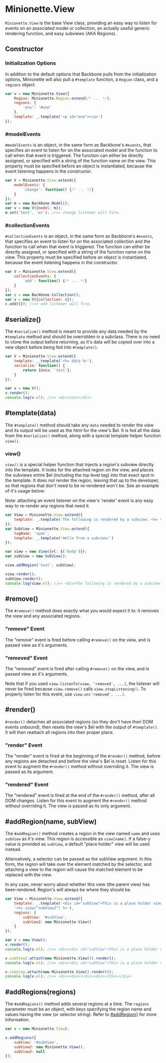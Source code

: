 Minionette.View
===============

`Minionette.View` is the base View class, providing an easy way to
listen for events on an associated model or collection, an actually
useful generic rendering function, and easy subviews (AKA Regions).

## Constructor

### Initialization Options

In addition to the default options that Backbone pulls from the
initialization options, Minionette will also pull a `#template`
function, a `Region` class, and a `regions` object.

```javascript
var v = new Minionette.View({
    Region: Minionette.Region.extend(/* ... */),
    regions: {
        'one': '#one'
    },
    template: _.template('<p id="one"></p>')
});
```

### #modelEvents

`#modelEvents` is an object, in the same form as Backbone's `#events`,
that specifies an event to listen for on the associated model and the
function to call when that event is triggered. The function can either
be directly assigned, or specified with a string of the function name on
the view. This property must be specified before an object is
instantiated, because the event listening happens in the constructor.

```javascript
var V = Minionette.View.extend({
    modelEvents: {
        'change': function() {/* ... */}
    }
});
var m = new Backbone.Model();
var v = new V({model: m});
m.set('test', 'er'); //=> change listener will fire.
```

### #collectionEvents

`#collectionEvents` is an object, in the same form as Backbone's
`#events`, that specifies an event to listen for on the associated
collection and the function to call when that event is triggered. The
function can either be directly assigned, or specified with a string of
the function name on the view. This property must be specified before an
object is instantiated, because the event listening happens in the
constructor.

```javascript
var V = Minionette.View.extend({
    collectionEvents: {
        'add': function() {/* ... */}
    }
});
var c = new Backbone.Collection();
var v = new V({collection: c});
c.add({}); //=> add listener will fire.
```


## #serialize()

The `#serialize()` method is meant to provide any data needed by the
`#template` method and should be overridden in a subclass. There is no
need to clone the output before returning, as it's data will be copied
over into a new object before being fed into `#template()`.

```javascript
var V = Minionette.View.extend({
    template: _.template('<%= data %>'),
    serialize: function() {
        return {data: 'test'};
    }
});

var v = new V();
v.render();
console.log(v.el); //=> <div>test</div>
```


## #template(data)

The `#template()` method should take any `data` needed to render the
view and its output will be used as the html for the view's $el. It is
fed all the data from the `#serialize()` method, along with a special
template helper function `view()`.

### view()

`view()` is a special helper function that injects a region's subview
directly into the template. It looks for the attached region on the view,
and places the subviews entire $el (including the top level tag) into
that exact spot in the template. It does _not_ render the region,
leaving that up to the developer, so that regions that don't need to be
re-rendered won't be. See an example of it's usage below:

Note: attaching an event listener on the view's 'render' event is any
easy way to re-render any regions that need it.

```javascript
var View = Minionette.View.extend({
    template: _.template('The following is rendered by a subview: <%= view("text") %>')
});
var SubView = Minionette.View.extend({
    tagName: 'span',
    template: _.template('Hello from a subview!')
});

var view = new View({el: $('body')});
var subView = new SubView();

view.addRegion('text', subView);

view.render();
subView.render();
console.log(view.el); //=> <div>The following is rendered by a subview:<span>Hello from a subview!</span></div>
```


## #remove()

The `#remove()` method does exactly what you would expect it to: it
removes the view and any associated regions.

### "remove" Event

The "remove" event is fired before calling `#remove()` on the view,
and is passed view as it's arguments.

### "removed" Event

The "removed" event is fired after calling `#remove()` on the view,
and is passed view as it's arguments.

Note that if you used `view.listenTo(view, 'removed', ...)`, the
listener will never be fired because `view.remove()` calls
`view.stopListening()`. To properly listen for this event, use
`view.on('removed', ...)`.


## #render()

`#render()` detaches all associated regions (so they don't have their
DOM events unbound), then resets the view's $el with the output of
`#template()`. It will then reattach all regions into their proper
place.

### "render" Event

The "render" event is fired at the beginning of the `#render()` method,
before any regions are detached and before the view's $el is reset.
Listen for this event to augment the `#render()` method without
overriding it.  The view is passed as its argument.

### "rendered" Event

The "rendered" event is fired at the end of the `#render()` method,
after all DOM changes. Listen for this event to augment the `#render()`
method without overriding it.  The view is passed as its only argument.


## #addRegion(name, subView)

The `#addRegion()` method creates a region in the view named `name` and
uses `subView` as it's view.  This region is accessible as `view[name]`.
If a false-y value is provided as `subView`, a default "place holder"
view will be used instead.

Alternatively, a selector can be passed as the subView argument. In
this form, the region will take over the element matched by the
selector, and attaching a view to the region will cause the matched
element to be replaced with the view.

In any case, never worry about whether this view (the parent view) has
been rendered. Region's will always be where they should be.

```javascript
var View = Minionette.View.extend({
    template: _.template('<div id="subView">This is a place holder view</div>' + 
    '<%= view("subView2") %>'),
    regions: {
        subView: '#subView',
        subView2: new Minionette.View()
    }
});

var v = new View();
v.render();
console.log(v.el); //=> <div><div id="subView">This is a place holder view</div><span data-cid="123"></span></div>

v.subView2.attach(new Minionette.View()).render();
console.log(v.el); //=> <div><div id="subView">This is a place holder view</div><div></div></div>

v.subView.attach(new Minionette.View().render());
console.log(v.el); //=> <div><div></div><div></div></div>
```


## #addRegions(regions)

The `#addRegions()` method adds several regions at a time. The `regions`
parameter must be an object, with keys specifying the region name and
values having the view (or selector string). Refer to
[#addRegion()](#addregionname-subview) for more information.

```javascript
var v = new Minionette.View);

v.addRegions({
    subView: '#subView',
    subView2: new Minionette.View(),
    subView3: null
});
```
